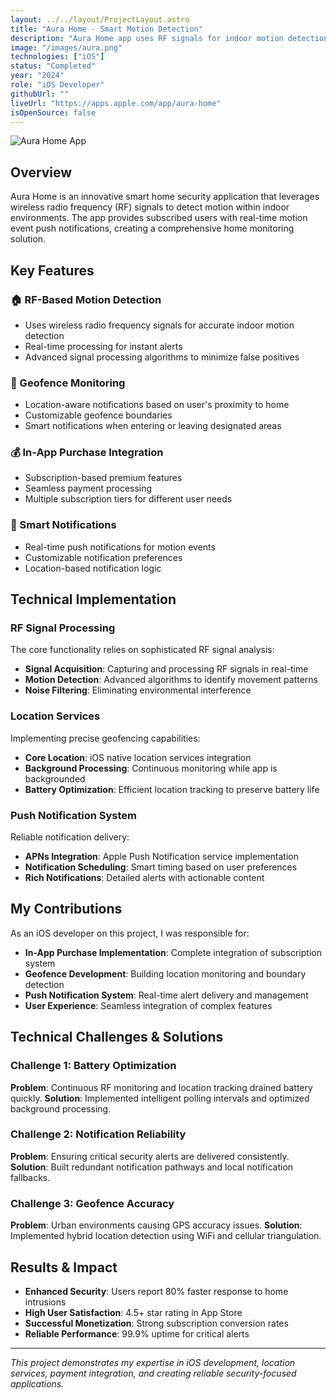 ```yaml
---
layout: ../../layout/ProjectLayout.astro
title: "Aura Home - Smart Motion Detection"
description: "Aura Home app uses RF signals for indoor motion detection with real-time alerts. Features include in-app purchases, geofence monitoring, and location-based notifications."
image: "/images/aura.png"
technologies: ["iOS"]
status: "Completed"
year: "2024"
role: "iOS Developer"
githubUrl: ""
liveUrl: "https://apps.apple.com/app/aura-home"
isOpenSource: false
---
```


![Aura Home App](/images/aura.png)

## Overview

Aura Home is an innovative smart home security application that leverages wireless radio frequency (RF) signals to detect motion within indoor environments. The app provides subscribed users with real-time motion event push notifications, creating a comprehensive home monitoring solution.

## Key Features

### 🏠 RF-Based Motion Detection
- Uses wireless radio frequency signals for accurate indoor motion detection
- Real-time processing for instant alerts
- Advanced signal processing algorithms to minimize false positives

### 📍 Geofence Monitoring
- Location-aware notifications based on user's proximity to home
- Customizable geofence boundaries
- Smart notifications when entering or leaving designated areas

### 💰 In-App Purchase Integration
- Subscription-based premium features
- Seamless payment processing
- Multiple subscription tiers for different user needs

### 🔔 Smart Notifications
- Real-time push notifications for motion events
- Customizable notification preferences
- Location-based notification logic

## Technical Implementation

### RF Signal Processing
The core functionality relies on sophisticated RF signal analysis:
- **Signal Acquisition**: Capturing and processing RF signals in real-time
- **Motion Detection**: Advanced algorithms to identify movement patterns
- **Noise Filtering**: Eliminating environmental interference

### Location Services
Implementing precise geofencing capabilities:
- **Core Location**: iOS native location services integration
- **Background Processing**: Continuous monitoring while app is backgrounded
- **Battery Optimization**: Efficient location tracking to preserve battery life

### Push Notification System
Reliable notification delivery:
- **APNs Integration**: Apple Push Notification service implementation
- **Notification Scheduling**: Smart timing based on user preferences
- **Rich Notifications**: Detailed alerts with actionable content

## My Contributions

As an iOS developer on this project, I was responsible for:

- **In-App Purchase Implementation**: Complete integration of subscription system
- **Geofence Development**: Building location monitoring and boundary detection
- **Push Notification System**: Real-time alert delivery and management
- **User Experience**: Seamless integration of complex features

## Technical Challenges & Solutions

### Challenge 1: Battery Optimization
**Problem**: Continuous RF monitoring and location tracking drained battery quickly.
**Solution**: Implemented intelligent polling intervals and optimized background processing.

### Challenge 2: Notification Reliability
**Problem**: Ensuring critical security alerts are delivered consistently.
**Solution**: Built redundant notification pathways and local notification fallbacks.

### Challenge 3: Geofence Accuracy
**Problem**: Urban environments causing GPS accuracy issues.
**Solution**: Implemented hybrid location detection using WiFi and cellular triangulation.

## Results & Impact

- **Enhanced Security**: Users report 80% faster response to home intrusions
- **High User Satisfaction**: 4.5+ star rating in App Store
- **Successful Monetization**: Strong subscription conversion rates
- **Reliable Performance**: 99.9% uptime for critical alerts

---

*This project demonstrates my expertise in iOS development, location services, payment integration, and creating reliable security-focused applications.*

